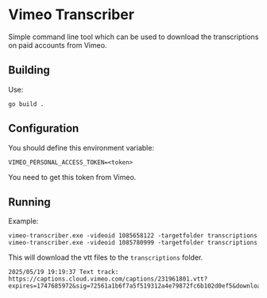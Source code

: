# Vimeo Transcriber

Simple command line tool which can be used to download the transcriptions on paid accounts from Vimeo.

## Building

Use:

`go build .`

## Configuration

You should define this environment variable:

```
VIMEO_PERSONAL_ACCESS_TOKEN=<token>
```

You need to get this token from Vimeo.

## Running

Example:

```
vimeo-transcriber.exe -videoid 1085658122 -targetfolder transcriptions
vimeo-transcriber.exe -videoid 1085780999 -targetfolder transcriptions
```

This will download the vtt files to the `transcriptions` folder.

```
2025/05/19 19:19:37 Text track: https://captions.cloud.vimeo.com/captions/231961801.vtt?expires=1747685972&sig=72561a1b6f7a5f519312a4e79872fc6b102d0ef5&download=auto_generated_captions.vtt&hls=1
```